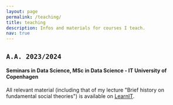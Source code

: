 ```yaml
---
layout: page
permalink: /teaching/
title: teaching
description: Infos and materials for courses I teach. 
nav: true
---
```



## `A.A. 2023/2024`
#### Seminars in Data Science, MSc in Data Science - IT University of Copenhagen
All relevant material (including that of my lecture "Brief history on fundamental social theories") is available on [LearnIT](https://learnit.itu.dk/course/view.php?id=3022253).

